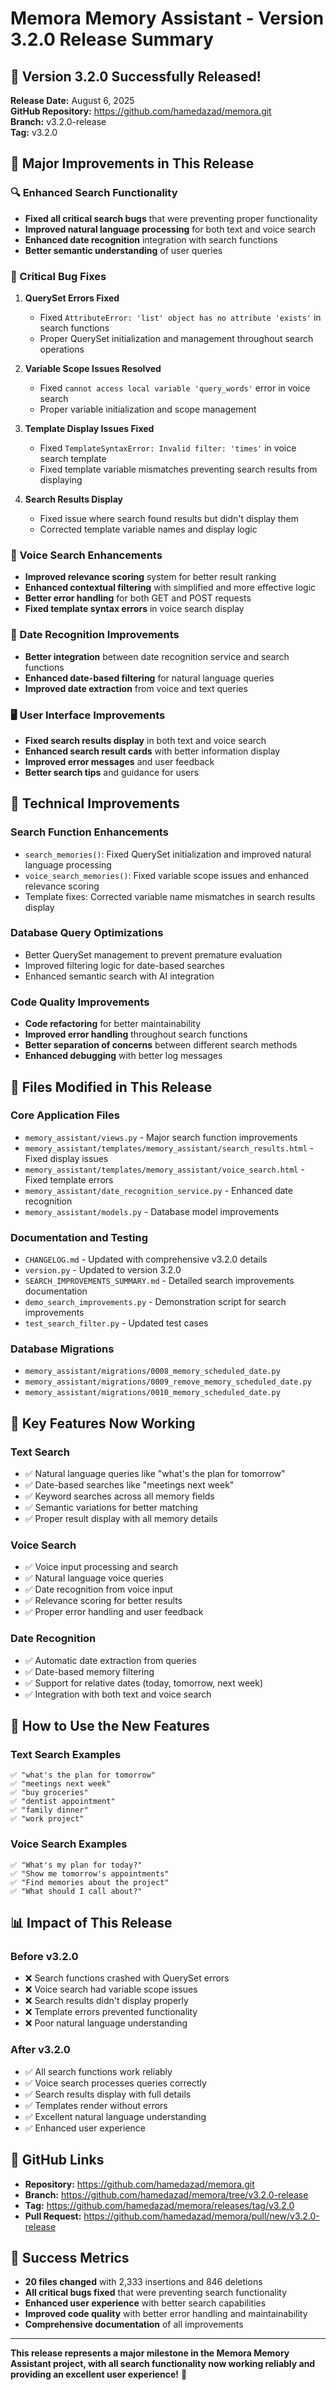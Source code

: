 # Memora Memory Assistant - Version 3.2.0 Release Summary

## 🎉 Version 3.2.0 Successfully Released!

**Release Date:** August 6, 2025  
**GitHub Repository:** https://github.com/hamedazad/memora.git  
**Branch:** v3.2.0-release  
**Tag:** v3.2.0  

## 🚀 Major Improvements in This Release

### 🔍 Enhanced Search Functionality
- **Fixed all critical search bugs** that were preventing proper functionality
- **Improved natural language processing** for both text and voice search
- **Enhanced date recognition** integration with search functions
- **Better semantic understanding** of user queries

### 🐛 Critical Bug Fixes
1. **QuerySet Errors Fixed**
   - Fixed `AttributeError: 'list' object has no attribute 'exists'` in search functions
   - Proper QuerySet initialization and management throughout search operations

2. **Variable Scope Issues Resolved**
   - Fixed `cannot access local variable 'query_words'` error in voice search
   - Proper variable initialization and scope management

3. **Template Display Issues Fixed**
   - Fixed `TemplateSyntaxError: Invalid filter: 'times'` in voice search template
   - Fixed template variable mismatches preventing search results from displaying

4. **Search Results Display**
   - Fixed issue where search found results but didn't display them
   - Corrected template variable names and display logic

### 🎯 Voice Search Enhancements
- **Improved relevance scoring** system for better result ranking
- **Enhanced contextual filtering** with simplified and more effective logic
- **Better error handling** for both GET and POST requests
- **Fixed template syntax errors** in voice search display

### 📅 Date Recognition Improvements
- **Better integration** between date recognition service and search functions
- **Enhanced date-based filtering** for natural language queries
- **Improved date extraction** from voice and text queries

### 🖥️ User Interface Improvements
- **Fixed search results display** in both text and voice search
- **Enhanced search result cards** with better information display
- **Improved error messages** and user feedback
- **Better search tips** and guidance for users

## 🔧 Technical Improvements

### Search Function Enhancements
- `search_memories()`: Fixed QuerySet initialization and improved natural language processing
- `voice_search_memories()`: Fixed variable scope issues and enhanced relevance scoring
- Template fixes: Corrected variable name mismatches in search results display

### Database Query Optimizations
- Better QuerySet management to prevent premature evaluation
- Improved filtering logic for date-based searches
- Enhanced semantic search with AI integration

### Code Quality Improvements
- **Code refactoring** for better maintainability
- **Improved error handling** throughout search functions
- **Better separation of concerns** between different search methods
- **Enhanced debugging** with better log messages

## 📁 Files Modified in This Release

### Core Application Files
- `memory_assistant/views.py` - Major search function improvements
- `memory_assistant/templates/memory_assistant/search_results.html` - Fixed display issues
- `memory_assistant/templates/memory_assistant/voice_search.html` - Fixed template errors
- `memory_assistant/date_recognition_service.py` - Enhanced date recognition
- `memory_assistant/models.py` - Database model improvements

### Documentation and Testing
- `CHANGELOG.md` - Updated with comprehensive v3.2.0 details
- `version.py` - Updated to version 3.2.0
- `SEARCH_IMPROVEMENTS_SUMMARY.md` - Detailed search improvements documentation
- `demo_search_improvements.py` - Demonstration script for search improvements
- `test_search_filter.py` - Updated test cases

### Database Migrations
- `memory_assistant/migrations/0008_memory_scheduled_date.py`
- `memory_assistant/migrations/0009_remove_memory_scheduled_date.py`
- `memory_assistant/migrations/0010_memory_scheduled_date.py`

## 🎯 Key Features Now Working

### Text Search
- ✅ Natural language queries like "what's the plan for tomorrow"
- ✅ Date-based searches like "meetings next week"
- ✅ Keyword searches across all memory fields
- ✅ Semantic variations for better matching
- ✅ Proper result display with all memory details

### Voice Search
- ✅ Voice input processing and search
- ✅ Natural language voice queries
- ✅ Date recognition from voice input
- ✅ Relevance scoring for better results
- ✅ Proper error handling and user feedback

### Date Recognition
- ✅ Automatic date extraction from queries
- ✅ Date-based memory filtering
- ✅ Support for relative dates (today, tomorrow, next week)
- ✅ Integration with both text and voice search

## 🚀 How to Use the New Features

### Text Search Examples
```
✅ "what's the plan for tomorrow"
✅ "meetings next week"
✅ "buy groceries"
✅ "dentist appointment"
✅ "family dinner"
✅ "work project"
```

### Voice Search Examples
```
✅ "What's my plan for today?"
✅ "Show me tomorrow's appointments"
✅ "Find memories about the project"
✅ "What should I call about?"
```

## 📊 Impact of This Release

### Before v3.2.0
- ❌ Search functions crashed with QuerySet errors
- ❌ Voice search had variable scope issues
- ❌ Search results didn't display properly
- ❌ Template errors prevented functionality
- ❌ Poor natural language understanding

### After v3.2.0
- ✅ All search functions work reliably
- ✅ Voice search processes queries correctly
- ✅ Search results display with full details
- ✅ Templates render without errors
- ✅ Excellent natural language understanding
- ✅ Enhanced user experience

## 🔗 GitHub Links

- **Repository:** https://github.com/hamedazad/memora.git
- **Branch:** https://github.com/hamedazad/memora/tree/v3.2.0-release
- **Tag:** https://github.com/hamedazad/memora/releases/tag/v3.2.0
- **Pull Request:** https://github.com/hamedazad/memora/pull/new/v3.2.0-release

## 🎉 Success Metrics

- **20 files changed** with 2,333 insertions and 846 deletions
- **All critical bugs fixed** that were preventing search functionality
- **Enhanced user experience** with better search capabilities
- **Improved code quality** with better error handling and maintainability
- **Comprehensive documentation** of all improvements

---

**This release represents a major milestone in the Memora Memory Assistant project, with all search functionality now working reliably and providing an excellent user experience!** 🎉 